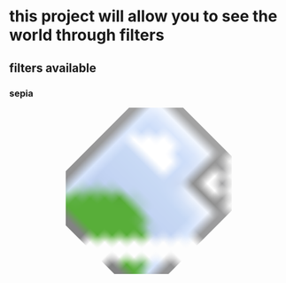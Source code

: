 # this project will allow you to see the world through filters
## filters available
### sepia

<p align="center">
  <svg width="300" height="300" viewBox="0 0 300 300" xmlns="http://www.w3.org/2000/svg">
    <!-- Сначала центрируем систему координат, затем поворачиваем -->
    <g transform="translate(150,150) rotate(45) translate(-150,-150)">
      <image href="images/noir.png" width="300" height="300" alt="Пример картинки"/>
    </g>
  </svg>
</p>

